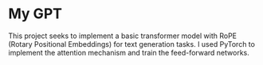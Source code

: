 # My GPT
This project seeks to implement a basic transformer model with RoPE (Rotary Positional Embeddings) for text generation tasks. I used PyTorch to implement the attention mechanism and train the feed-forward networks.
